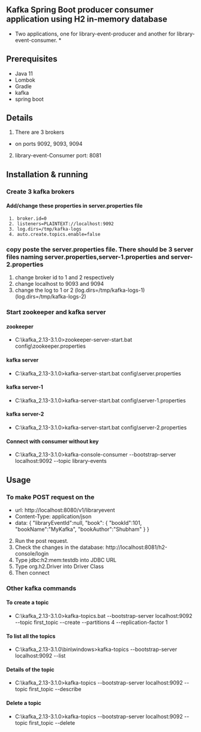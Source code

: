 ## Kafka Spring Boot producer consumer application using H2 in-memory database
* Two applications, one for library-event-producer and another for library-event-consumer. *

## Prerequisites
* Java 11
* Lombok
* Gradle
* kafka
* spring boot

## Details
1. There are 3 brokers
  * on ports 9092, 9093, 9094
2. library-event-Consumer port: 8081

## Installation & running
### Create 3 kafka brokers
   
   #### Add/change these properties in server.properties file
     1. broker.id=0
     2. listeners=PLAINTEXT://localhost:9092
     3. log.dirs=/tmp/kafka-logs
     4. auto.create.topics.enable=false
  ### copy poste the server.properties file. There should be 3 server files naming server.properties,server-1.properties and server-2.properties
  1. change broker id to 1 and 2 respectively
  2. change localhost to 9093 and 9094 
  3. change the log to 1 or 2 (log.dirs=/tmp/kafka-logs-1) (log.dirs=/tmp/kafka-logs-2)

### Start zookeeper and kafka server
#### zookeeper
* C:\kafka_2.13-3.1.0>zookeeper-server-start.bat config\zookeeper.properties
#### kafka server
* C:\kafka_2.13-3.1.0>kafka-server-start.bat config\server.properties
#### kafka server-1
* C:\kafka_2.13-3.1.0>kafka-server-start.bat config\server-1.properties
#### kafka server-2
* C:\kafka_2.13-3.1.0>kafka-server-start.bat config\server-2.properties
#### Connect with consumer without key
* C:\kafka_2.13-3.1.0>kafka-console-consumer --bootstrap-server localhost:9092 --topic library-events


## Usage
### To make POST request on the
* url: http://localhost:8080/v1/libraryevent
* Content-Type: application/json
* data: {
                    "libraryEventId":null,
                    "book":
                    {
                        "bookId":101,
                        "bookName":"MyKafka",
                        "bookAuthor":"Shubham"
                    }
         }
2. Run the post request. 
3. Check the changes in the database: http://localhost:8081/h2-console/login
4. Type jdbc:h2:mem:testdb  into JDBC URL
5. Type org.h2.Driver into Driver Class
6. Then connect





### Other kafka commands
#### To create a topic
* C:\kafka_2.13-3.1.0>kafka-topics.bat --bootstrap-server localhost:9092 --topic first_topic --create --partitions 4 --replication-factor 1
#### To list all the topics
* C:\kafka_2.13-3.1.0\bin\windows>kafka-topics --bootstrap-server localhost:9092 --list
#### Details of the topic
* C:\kafka_2.13-3.1.0>kafka-topics --bootstrap-server localhost:9092 --topic first_topic --describe
#### Delete a topic
* C:\kafka_2.13-3.1.0>kafka-topics --bootstrap-server localhost:9092 --topic first_topic --delete



